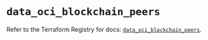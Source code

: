 # `data_oci_blockchain_peers`

Refer to the Terraform Registry for docs: [`data_oci_blockchain_peers`](https://registry.terraform.io/providers/oracle/oci/6.37.0/docs/data-sources/blockchain_peers).
